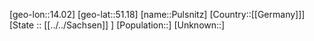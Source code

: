 ﻿---
location: [51.18,14.02]
mapzoom: [7,12] 
mapmarker: city 
type: City
tags:
- geo/City


SpocWebEntityId: 33549
isDeleted: false
confidential: public

---
[geo-lon::14.02]
[geo-lat::51.18]
[name::Pulsnitz]
[Country::[[Germany]]]
[State :: [[../../Sachsen]] ]
[Population::]
[Unknown::]

